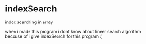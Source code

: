 # indexSearch
index searching in array

when i made this program i dont know about lineer search algorithm becouse of i give indexSearch for this program :)
